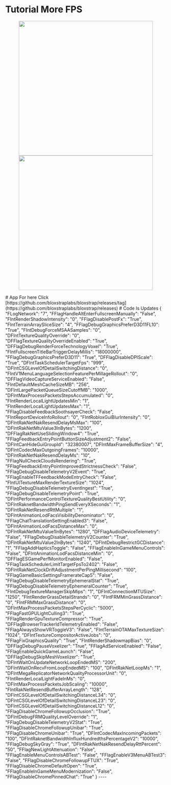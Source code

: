 # Tutorial More FPS
<p align="center">
    <img src="https://github.com/bloxstraplabs/bloxstrap/raw/main/Images/Bloxstrap-full-dark.png#gh-dark-mode-only" width="420">
    <img src="https://github.com/bloxstraplabs/bloxstrap/raw/main/Images/Bloxstrap-full-light.png#gh-light-mode-only" width="420">
</p>
# App For here Click [https://github.com/bloxstraplabs/bloxstrap/releases/tag](https://github.com/bloxstraplabs/bloxstrap/releases)
# Code Is Updates
{
  "FLogNetwork": "7",
  "FFlagHandleAltEnterFullscreenManually": "False",
  "FIntRenderShadowIntensity": "0",
  "FFlagDisablePostFx": "True",
  "FIntTerrainArraySliceSize": "4",
  "FFlagDebugGraphicsPreferD3D11FL10": "True",
  "FIntDebugForceMSAASamples": "0",
  "DFIntTextureQualityOverride": "0",
  "DFFlagTextureQualityOverrideEnabled": "True",
  "DFFlagDebugRenderForceTechnologyVoxel": "True",
  "FIntFullscreenTitleBarTriggerDelayMillis": "18000000",
  "FFlagDebugGraphicsPreferD3D11": "True",
  "DFFlagDisableDPIScale": "True",
  "DFIntTaskSchedulerTargetFps": "999",
  "DFIntCSGLevelOfDetailSwitchingDistance": "0",
  "FIntV1MenuLanguageSelectionFeaturePerMillageRollout": "0",
  "DFFlagVideoCaptureServiceEnabled": "False",
  "FIntDefaultMeshCacheSizeMB": "256",
  "DFIntLargePacketQueueSizeCutoffMB": "1000",
  "DFIntMaxProcessPacketsStepsAccumulated": "0",
  "FIntRenderLocalLightUpdatesMin": "1",
  "FIntRenderLocalLightUpdatesMax": "1",
  "FFlagDisableFeedbackSoothsayerCheck": "False",
  "FIntReportDeviceInfoRollout": "0",
  "FIntRobloxGuiBlurIntensity": "0",
  "DFIntRakNetNakResendDelayMsMax": "100",
  "DFIntRakNetMtuValue3InBytes": "1200",
  "DFFlagRakNetUseSlidingWindow4": "True",
  "FFlagFeedbackEntryPointButtonSizeAdjustment2": "False",
  "DFIntCanHideGuiGroupId": "32380007",
  "DFIntMaxFrameBufferSize": "4",
  "DFIntCodecMaxOutgoingFrames": "10000",
  "DFIntRakNetNakResendDelayMs": "10",
  "FFlagNullCheckCloudsRendering": "True",
  "FFlagFeedbackEntryPointImprovedStrictnessCheck": "False",
  "FFlagDebugDisableTelemetryV2Event": "True",
  "FFlagEnableTFFeedbackModeEntryCheck": "False",
  "FIntUITextureMaxRenderTextureSize": "1024",
  "FFlagDebugDisableTelemetryEventIngest": "True",
  "FFlagDebugDisableTelemetryPoint": "True",
  "DFIntPerformanceControlTextureQualityBestUtility": "0",
  "DFIntRaknetBandwidthPingSendEveryXSeconds": "1",
  "DFIntRakNetResendRttMultiple": "1",
  "DFIntAnimationLodFacsVisibilityDenominator": "0",
  "FFlagChatTranslationSettingEnabled3": "False",
  "DFIntAnimationLodFacsDistanceMax": "0",
  "DFIntRakNetMtuValue1InBytes": "1280",
  "DFFlagAudioDeviceTelemetry": "False",
  "FFlagDebugDisableTelemetryV2Counter": "True",
  "DFIntRakNetMtuValue2InBytes": "1240",
  "DFIntDebugRestrictGCDistance": "1",
  "FFlagAddHapticsToggle": "False",
  "FFlagEnableInGameMenuControls": "False",
  "DFIntAnimationLodFacsDistanceMin": "0",
  "DFFlagESGamePerfMonitorEnabled": "False",
  "FFlagTaskSchedulerLimitTargetFpsTo2402": "False",
  "DFIntRakNetClockDriftAdjustmentPerPingMillisecond": "100",
  "FFlagGameBasicSettingsFramerateCap5": "False",
  "FFlagDebugDisableTelemetryEphemeralStat": "True",
  "FFlagDebugDisableTelemetryEphemeralCounter": "True",
  "FIntDebugTextureManagerSkipMips": "1",
  "DFIntConnectionMTUSize": "1250",
  "FIntRenderGrassDetailStrands": "0",
  "FIntFRMMinGrassDistance": "0",
  "FIntFRMMaxGrassDistance": "0",
  "DFIntMaxProcessPacketsStepsPerCyclic": "5000",
  "FFlagFastGPULightCulling3": "True",
  "FFlagRenderGpuTextureCompressor": "True",
  "DFFlagBrowserTrackerIdTelemetryEnabled": "False",
  "FFlagAlwaysShowVRToggleV3": "False",
  "FIntTerrainOTAMaxTextureSize": "1024",
  "DFIntTextureCompositorActiveJobs": "0",
  "FFlagFixGraphicsQuality": "True",
  "FIntRenderShadowmapBias": "0",
  "DFFlagDebugPauseVoxelizer": "True",
  "FFlagAdServiceEnabled": "False",
  "FFlagEnableQuickGameLaunch": "False",
  "DFFlagDebugSkipMeshVoxelizer": "True",
  "DFIntWaitOnUpdateNetworkLoopEndedMS": "200",
  "DFIntWaitOnRecvFromLoopEndedMS": "100",
  "DFIntRakNetLoopMs": "1",
  "DFIntMegaReplicatorNetworkQualityProcessorUnit": "0",
  "FIntRenderLocalLightFadeInMs": "0",
  "DFIntMaxProcessPacketsJobScaling": "10000",
  "FIntRakNetResendBufferArrayLength": "128",
  "DFIntCSGLevelOfDetailSwitchingDistanceL34": "0",
  "DFIntCSGLevelOfDetailSwitchingDistanceL23": "0",
  "DFIntCSGLevelOfDetailSwitchingDistanceL12": "0",
  "FFlagDisableChromeFollowupOcclusion": "True",
  "DFIntDebugFRMQualityLevelOverride": "1",
  "FFlagDebugDisableTelemetryV2Stat": "True",
  "FFlagDisableChromeFollowupUnibar": "True",
  "FFlagDisableChromeUnibar": "True",
  "DFIntCodecMaxIncomingPackets": "100",
  "DFIntRaknetBandwidthInfluxHundredthsPercentageV2": "10000",
  "FFlagDebugSkyGray": "True",
  "DFIntRakNetNakResendDelayRttPercent": "50",
  "FFlagNewLightAttenuation": "False",
  "FFlagEnableMenuControlsABTest": "False",
  "FFlagEnableV3MenuABTest3": "False",
  "FFlagDisableChromeFollowupFTUX": "True",
  "FFlagDisableChromeDefaultOpen": "True",
  "FFlagEnableInGameMenuModernization": "False",
  "FFlagDisableChromePinnedChat": "True"
}
----
